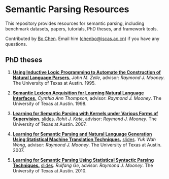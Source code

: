 # Semantic Parsing Resources

This repository provides resources for semantic parsing, including benchmark datasets, papers, tutorials, PhD theses, and framework tools.

Contributed by [Bo Chen](https://github.com/dongpobeyond). Email him (chenbo@iscas.ac.cn) if you have any questions.

## PhD theses
1. **[Using Inductive Logic Programming to Automate the Construction of Natural Language Parsers.](http://www.cs.utexas.edu/~ml/papers/chill-dissertation-95.pdf)**
*John M. Zelle*, advisor: *Raymond J. Mooney*. The University of Texas at Austin. 1995.

1. **[Semantic Lexicon Acquisition for Learning Natural Language Interfaces.](http://www.cs.utexas.edu/~ml/papers/wolfie-dissertation-99.pdf)**
*Cynthia Ann Thompson*, advisor: *Raymond J. Mooney*. The University of Texas at Austin. 1998.

1. **[Learning for Semantic Parsing with Kernels under Various Forms of Supervision.](http://www.cs.utexas.edu/users/ml/papers/Rohit_Kate_dissertation.pdf)** [slides](http://www.cs.utexas.edu/users/ml/slides/ge-thesis.ppt).
*Rohit J. Kate*, advisor: *Raymond J. Mooney*. The University of Texas at Austin. 2007.

1. **[Learning for Semantic Parsing and Natural Language Generation Using Statistical Machine Translation Techniques.](http://www.cs.utexas.edu/users/ml/papers/john-dissertation.pdf)** [slides](http://www.cs.utexas.edu/users/ml/slides/kate-thesis.ppt).
*Yuk Wah Wong*, advisor: *Raymond J. Mooney*. The University of Texas at Austin. 2007.

1. **[Learning for Semantic Parsing Using Statistical Syntactic Parsing Techniques.](http://www.cs.utexas.edu/users/ml/papers/ge_dissertation.pdf)** [slides](http://www.cs.utexas.edu/users/ml/slides/ge-thesis.ppt).
*Ruifang Ge*, advisor: *Raymond J. Mooney*. The University of Texas at Austin. 2010.
